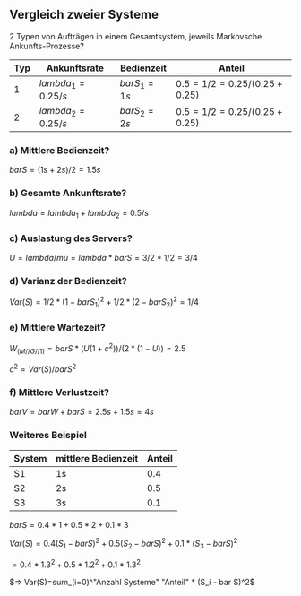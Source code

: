 ## Vergleich zweier Systeme

2 Typen von Aufträgen in einem Gesamtsystem, jeweils Markovsche Ankunfts-Prozesse?

|Typ     |Ankunftsrate       | Bedienzeit    | Anteil |
|--------|-------------------|---------------|--------|
|1       | $lambda_1=0.25/s$ | $bar S_1=1s$  | $0.5=1/2=0.25/(0.25+0.25)$    |
|2       | $lambda_2=0.25/s$ | $bar S_2=2s$  | $0.5=1/2=0.25/(0.25+0.25)$    |

### a) Mittlere Bedienzeit?

$bar S=(1s+2s)/2=1.5s$

### b) Gesamte Ankunftsrate?

$lambda = lambda_1+lambda_2=0.5/s$

### c) Auslastung des Servers?

$U=lambda/mu=lambda * bar S = 3/2 * 1/2 = 3/4$

### d) Varianz der Bedienzeit?

$Var(S)=1/2 * (1-bar S_1)^2 + 1/2 * (2-bar S_2)^2 = 1/4$

### e) Mittlere Wartezeit?

$W_(M//G//1)=bar S * (U(1+c^2))/(2*(1-U))=2.5$

$c^2 = Var(S)/bar S^2$

### f) Mittlere Verlustzeit?

$bar V = bar W + bar S = 2.5s + 1.5s = 4s$

### Weiteres Beispiel

|System|mittlere Bedienzeit|Anteil|
|-|-|-|
|S1|1s|0.4|
|S2|2s|0.5|
|S3|3s|0.1|

$bar S = 0.4 * 1 + 0.5 * 2 + 0.1 * 3$

$Var(S)=0.4(S_1 - bar S)^2 + 0.5 (S_2 - bar S)^2 + 0.1 * (S_3 -bar S)^2$

$=0.4 * 1.3^2 + 0.5 * 1.2^2 + 0.1 * 1.3^2$

$=> Var(S)=sum_(i=0)^"Anzahl Systeme" "Anteil" * (S_i - bar S)^2$
